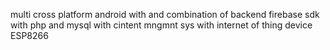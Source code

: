 multi cross platform android with and combination of backend firebase sdk with php and mysql with cintent mngmnt sys with internet of thing device ESP8266
